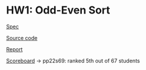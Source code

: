 # HW1: Odd-Even Sort

[Spec](hw1_spec.pdf)

[Source code](src/)

[Report](hw1_111062625.pdf)

[Scoreboard](https://apollo.cs.nthu.edu.tw/pp22/scoreboard/hw1/) -> pp22s69: ranked 5th out of 67 students
